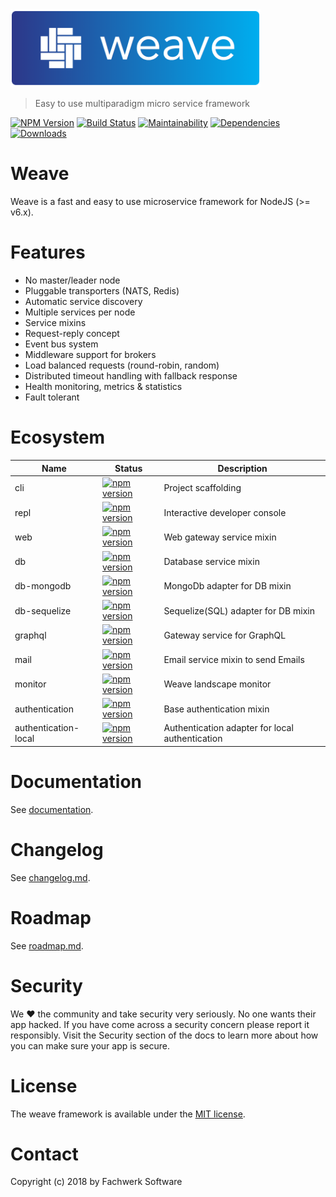 <img src="https://raw.githubusercontent.com/fachw3rk/weave/HEAD/Logo.png" width="400">

> Easy to use multiparadigm micro service framework


[![NPM Version](https://img.shields.io/npm/v/@weave-js/core.svg)](https://www.npmjs.com/package/@weave-js/core)
[![Build Status](https://travis-ci.com/weave-microservices/weave.svg?branch=master)](https://travis-ci.com/weave-microservices/weave)
[![Maintainability](https://api.codeclimate.com/v1/badges/cb59174696fd9021813a/maintainability)](https://codeclimate.com/github/fachw3rk/weave/maintainability) [![Dependencies](https://david-dm.org/weave-microservices/weave.svg)](https://david-dm.org/weave-microservices/weave.svg) [![Downloads](https://img.shields.io/npm/dt/@weave-js/core.svg)](https://www.npmjs.com/package/@weave-js/core)
# Weave

Weave is a fast and easy to use  microservice framework for NodeJS (>= v6.x).


# Features

- No master/leader node
- Pluggable transporters (NATS, Redis)
- Automatic service discovery
- Multiple services per node
- Service mixins
- Request-reply concept
- Event bus system
- Middleware support for brokers
- Load balanced requests (round-robin, random)
- Distributed timeout handling with fallback response
- Health monitoring, metrics & statistics
- Fault tolerant
  

# Ecosystem

| Name | Status | Description |
| ------- | ------- | ------- |
| cli | [![npm version](https://img.shields.io/npm/v/@weave-js/cli.svg)](https://www.npmjs.com/package/@weave-js/cli) | Project scaffolding |
| repl | [![npm version](https://img.shields.io/npm/v/@weave-js/repl.svg)](https://www.npmjs.com/package/@weave-js/repl) | Interactive developer console |
| web | [![npm version](https://img.shields.io/npm/v/@weave-js/web.svg)](https://www.npmjs.com/package/@weave-js/web) | Web gateway service mixin |
| db | [![npm version](https://img.shields.io/npm/v/@weave-js/db.svg)](https://www.npmjs.com/package/@weave-js/db) | Database service mixin |
| db-mongodb | [![npm version](https://img.shields.io/npm/v/@weave-js/db-mongodb.svg)](https://www.npmjs.com/package/@weave-js/db-mongodb) | MongoDb adapter for DB mixin |
| db-sequelize | [![npm version](https://img.shields.io/npm/v/@weave-js/db-sequelize.svg)](https://www.npmjs.com/package/@weave-js/db-sequelize) | Sequelize(SQL) adapter for DB mixin |
| graphql | [![npm version](https://img.shields.io/npm/v/@weave-js/graphql.svg)](https://www.npmjs.com/package/@weave-js/graphql) | Gateway service for GraphQL |
| mail | [![npm version](https://img.shields.io/npm/v/@weave-js/mail.svg)](https://www.npmjs.com/package/@weave-js/mail) | Email service mixin to send Emails |
| monitor | [![npm version](https://img.shields.io/npm/v/@weave-js/monitor.svg)](https://www.npmjs.com/package/@weave-js/monitor) | Weave landscape monitor |
| authentication | [![npm version](https://img.shields.io/npm/v/@weave-js/authentication.svg)](https://www.npmjs.com/package/@weave-js/authentication) | Base authentication mixin |
| authentication-local | [![npm version](https://img.shields.io/npm/v/@weave-js/authentication-local.svg)](https://www.npmjs.com/package/@weave-js/authentication-local) | Authentication adapter for local authentication |


# Documentation
See [documentation](https://weave.fachwerk.io).

# Changelog
See [changelog.md](changelog.md).

# Roadmap
See [roadmap.md](roadmap.md).

# Security
We ❤️ the community and take security very seriously. No one wants their app hacked. If you have come across a security concern please report it responsibly. Visit the Security section of the docs to learn more about how you can make sure your app is secure.

# License
The weave framework is available under the [MIT license](https://tldrlegal.com/license/mit-license).

# Contact
Copyright (c) 2018 by Fachwerk Software

